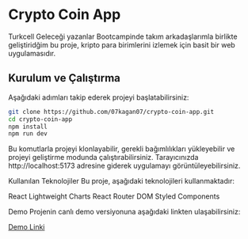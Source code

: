 # Crypto Coin App

Turkcell Geleceği yazanlar Bootcampinde takım arkadaşlarımla birlikte geliştiridğim bu proje, kripto para birimlerini izlemek için basit bir web uygulamasıdır.

## Kurulum ve Çalıştırma

Aşağıdaki adımları takip ederek projeyi başlatabilirsiniz:

```bash
git clone https://github.com/07kagan07/crypto-coin-app.git
cd crypto-coin-app
npm install
npm run dev
```

Bu komutlarla projeyi klonlayabilir, gerekli bağımlılıkları yükleyebilir ve projeyi geliştirme modunda çalıştırabilirsiniz. Tarayıcınızda http://localhost:5173 adresine giderek uygulamayı görüntüleyebilirsiniz.

Kullanılan Teknolojiler
Bu proje, aşağıdaki teknolojileri kullanmaktadır:

React
Lightweight Charts
React Router DOM
Styled Components

Demo
Projenin canlı demo versiyonuna aşağıdaki linkten ulaşabilirsiniz:

[Demo Linki](https://crypto-coin-app-flame.vercel.app/)

